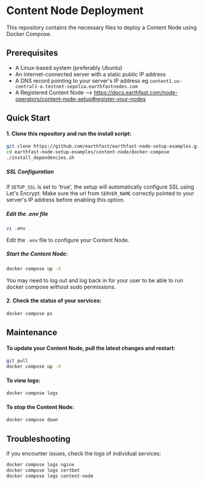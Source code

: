 # Content Node Deployment

This repository contains the necessary files to deploy a Content Node using Docker Compose.

## Prerequisites

- A Linux-based system (preferably Ubuntu)
- An internet-connected server with a static public IP address
- A DNS record pointing to your server's IP address eg `content1.us-central1-a.testnet-sepolia.earthfastnodes.com`
- A Registered Content Node --> https://docs.earthfast.com/node-operators/content-node-setup#register-your-nodes

## Quick Start

#### 1. Clone this repository and run the install script:
```sh
git clone https://github.com/earthfast/earthfast-node-setup-examples.git
cd earthfast-node-setup-examples/content-node/docker-compose
./install_dependencies.sh
```

##### SSL Configuration

If `SETUP_SSL` is set to 'true', the setup will automatically configure SSL using Let's Encrypt. Make sure the url from `SERVER_NAME` correctly pointed to your server's IP address before enabling this option.

##### Edit the .env file
```sh
vi .env
```

Edit the `.env` file to configure your Content Node.

##### Start the Content Node:
```sh
docker compose up -d
```

You may need to log out and log back in for your user to be able to run docker compose without sudo permissions.

#### 2. Check the status of your services:
```sh
docker compose ps
```

## Maintenance

#### To update your Content Node, pull the latest changes and restart:
```sh
git pull
docker compose up -d
```

#### To view logs:
```sh
docker compose logs
```

#### To stop the Content Node:
```sh
docker compose down
```

## Troubleshooting

If you encounter issues, check the logs of individual services:
```sh
docker compose logs nginx
docker compose logs certbot
docker compose logs content-node
```
